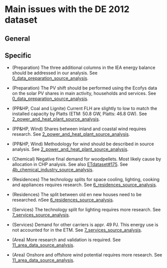 # Main issues with the DE 2012 dataset

## General


## Specific

- (Preparation) The three additional columns in the IEA energy balance should be addressed in our analysis. See [0_data_preparation_source_analysis](0_preparation/0_data_preparation_source_analysis.md#debts).

- (Preparation) The PV shift should be performed using the Ecofys data on the solar PV shares in main activity, households and services. See [0_data_preparation_source_analysis](0_preparation/0_data_preparation_source_analysis.md#debts).

- (PP&HP, Coal and Lignite) Current FLH are slightly to low to match the installed capacity by Platts (ETM: 50.8 GW, Platts: 46.8 GW). See [2_power_and_heat_plant_source_analysis](2_power_and_heat_plant/2_power_and_heat_plant_source_analysis.md#debts).

- (PP&HP, Wind) Shares between inland and coastal wind requires research. See [2_power_and_heat_plant_source_analysis](2_power_and_heat_plant/2_power_and_heat_plant_source_analysis.md#debts).

- (PP&HP, Wind) Methodology for wind should be described in source analysis. See [2_power_and_heat_plant_source_analysis](2_power_and_heat_plant/2_power_and_heat_plant_source_analysis.md#debts).

- (Chemical) Negative final demand for woodpellets. Most likely cause by allocation in CHP analysis. See also [ETdataset#175](https://github.com/quintel/etdataset/issues/175). See [4b_chemical_industry_source_analysis](4a_chemical_industry/4a_chemical_industry_source_analysis.md#debts).

- (Residences) The technology splits for space cooling, lighting, cooking and appliances requires research. See [6_residences_source_analysis](6_residences/6_residences_source_analysis.md#debts).

- (Residences) The split between old en new houses need to be researched. nSee [6_residences_source_analysis](6_residences/6_residences_source_analysis.md#debts).

- (Services) The technology split for lighting requires more research. See [7_services_source_analysis](7_services/7_services_source_analysis.md#debts).

- (Services) Demand for other carriers is appr. 49 PJ. This energy use is not accounted for in the ETM. See [7_services_source_analysis](7_services/7_services_source_analysis.md#debts).

- (Area) More research and validation is required. See [11_area_data_source_analysis](11_area_data/11_area_data_source_analysis.md#debts).

- (Area) Onshore and offshore wind potential requires more research. See [11_area_data_source_analysis](11_area_data/11_area_data_source_analysis.md#debts).